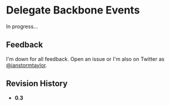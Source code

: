 # Delegate Backbone Events
In progress...


## Feedback
I'm down for all feedback. Open an issue or I'm also on Twitter as [@ianstormtaylor](http://twitter.com/ianstormtaylor).


## Revision History
* **0.3**
